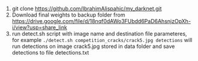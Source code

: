 1. git clone https://github.com/IbrahimAlispahic/my_darknet.git
2. Download final weights to backup folder from https://drive.google.com/file/d/18nqf0dAWo3FUbdd6PaD6AhsnjzOpXh-i/view?usp=share_link
3. run detect.sh script with image name and destination file parameteres, for example `./detect.sh competition_cracks/crack5.jpg detections` will run detections on image crack5.jpg stored in data folder and save detections to file detections.txt